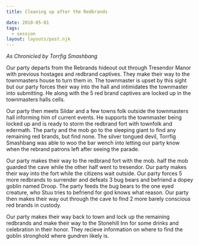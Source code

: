 ```yaml
---
title: Cleaning up after the Redbrands

date: 2018-05-01
tags:
  - session
layout: layouts/post.njk
---
```


_As Chronicled by Torrfig Smashbang_

Our party departs from the Rebrands hideout out through Tresendor Manor with previous hostages and redbrand captives. They make their way to the townmasters house to turn them in. The townmaster is upset by this sight but our party forces their way into the hall and intimidates the townmaster into submitting. He along with the 5 red brand captives are locked up in the townmasters halls cells. 

Our party then meets Sildar and a few towns folk outside the townmasters hall informing him of current events. He supports the townmaster being locked up and is ready to storm the redbrand fort with townfolk and edermath. The party and the mob go to the sleeping giant to find any remaining red brands, but find none. The silver tongued devil, Torrfig Smashbang was able to woo the bar wench into letting our party know when the rebrand patrons left after seeing the parade. 

Our party makes their way to the redbrand fort with the mob. half the mob guarded the cave while the other half went to tresendor. Our party makes their way into the fort while the citizens wait outside. Our party forces 5 more redbrands to surrender and defeats 3 bug bears and befriend a dopey goblin named Droop. The party feeds the bug bears to the one eyed creature, who Stuu tries to befriend for god knows what reason. Our party then makes their way out through the cave to find 2 more barely conscious red brands in custody. 

Our party makes their way back to town and lock up the remaining redbrands and make their way to the Stonehill Inn for some drinks and celebration in their honor. They recieve information on where to find the goblin stronghold where gundren likely is.
